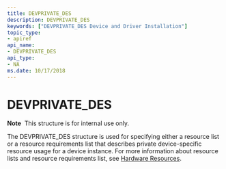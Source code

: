 ```yaml
---
title: DEVPRIVATE_DES
description: DEVPRIVATE_DES
keywords: ["DEVPRIVATE_DES Device and Driver Installation"]
topic_type:
- apiref
api_name:
- DEVPRIVATE_DES
api_type:
- NA
ms.date: 10/17/2018
---
```


# DEVPRIVATE_DES


**Note**  This structure is for internal use only.

 

The DEVPRIVATE_DES structure is used for specifying either a resource list or a resource requirements list that describes private device-specific resource usage for a device instance. For more information about resource lists and resource requirements list, see [Hardware Resources](../kernel/hardware-resources.md).

 

